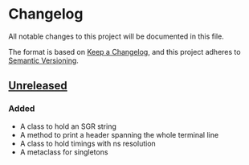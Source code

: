 # Changelog

All notable changes to this project will be documented in this file.

The format is based on [Keep a Changelog], and this project adheres to [Semantic Versioning].

## [Unreleased]

### Added

-   A class to hold an SGR string
-   A method to print a header spanning the whole terminal line
-   A class to hold timings with ns resolution
-   A metaclass for singletons

[Keep a Changelog]: https://keepachangelog.com/en/1.0.0/
[Semantic Versioning]: https://semver.org/spec/v2.0.0.html
[Unreleased]: https://github.com/spapanik/pyutilkit/compare/v0.1.0...main
[0.1.0]: https://github.com/spapanik/pyutilkit/releases/tag/v0.1.0
